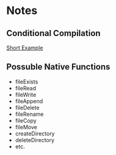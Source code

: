 # Notes

## Conditional Compilation

[Short Example](https://stackoverflow.com/questions/76384694/how-to-do-conditional-compilation-with-zig)

## Possuble Native Functions

* fileExists
* fileRead
* fileWrite
* fileAppend
* fileDelete
* fileRename
* fileCopy
* fileMove
* createDirectory
* deleteDirectory
* etc.
